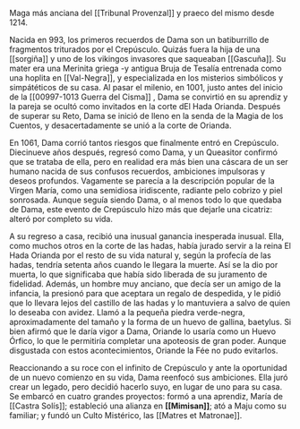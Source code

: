 Maga más anciana del [[Tribunal Provenzal]] y praeco del mismo desde 1214. 

Nacida en 993, los primeros recuerdos de Dama son un batiburrillo de fragmentos triturados por el Crepúsculo. Quizás fuera la hija de una [[sorgiña]] y uno de los vikingos invasores que saqueaban [[Gascuña]]. Su mater era una Merinita griega -y antigua Bruja de Tesalía entrenada como una hoplita en [[Val-Negra]], y especializada en los misterios simbólicos y simpátéticos de su casa. Al pasar el milenio, en 1001, justo antes del inicio de la [[00997-1013 Guerra del Cisma]] , Dama se convirtió en su aprendiz y la pareja se ocultó como invitados en la corte dEl Hada Orianda. Después de superar su Reto, Dama se inició de lleno en la senda de la Magia de los Cuentos, y desacertadamente se unió a la corte de Orianda. 

En 1061, Dama corrió tantos riesgos que finalmente entró en Crepúsculo. Diecinueve años después, regresó como Dama, y un Queasitor confirmó que se trataba de ella, pero en realidad era más bien una cáscara de un ser humano nacida de sus confusos recuerdos, ambiciones impulsoras y deseos profundos. Vagamente se parecía a la descripción popular de la Virgen María, como una semidiosa iridiscente, radiante pelo cobrizo y piel sonrosada. Aunque seguía siendo Dama, o al menos todo lo que quedaba de Dama, este evento de Crepúsculo hizo más que dejarle una cicatriz: alteró por completo su vida.

A su regreso a casa, recibió una inusual ganancia inesperada inusual. Ella, como muchos otros en la corte de las hadas, había jurado servir a la reina El Hada Orianda por el resto de su vida natural y, según la profecía de las hadas, tendría setenta años cuando le llegara la muerte. Así se la dio por muerta, lo que significaba que había sido liberada de su juramento de fidelidad. Además, un hombre muy anciano, que decía ser un amigo de la infancia, la presionó para que aceptara un regalo de despedida, y le pidió que lo llevara lejos del castillo de las hadas y lo mantuviera a salvo de quien lo deseaba con avidez. Llamó a la pequeña piedra verde-negra, aproximadamente del tamaño y la forma de un huevo de gallina, baetylus. Si bien afirmó que le daría vigor a Dama, Oriande lo usaría como un Huevo Órfico, lo que le permitiría completar una apoteosis de gran poder. Aunque disgustada con estos acontecimientos, Oriande la Fée no pudo evitarlos.

Reaccionando a su roce con el infinito de Crepúsculo y ante la oportunidad de un nuevo comienzo en su vida, Dama reenfocó sus ambiciones. Ella juró crear un legado, pero decidió hacerlo suyo, en lugar de uno para su casa. Se embarcó en cuatro grandes proyectos: formó a una aprendiz, María de [[Castra Solís]]; estableció una alianza en **[[Mimisan]]**; ató a Maju como su familiar; y fundó un Culto Mistérico, las [[Matres et Matronae]]. 